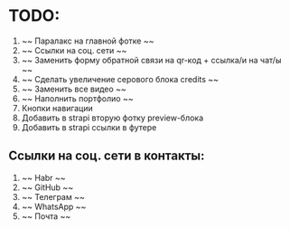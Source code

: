# TODO:
1. ~~ Паралакс на главной фотке ~~
2. ~~ Ссылки на соц. сети ~~
3. ~~ Заменить форму обратной связи на qr-код + ссылка/и на чат/ы ~~
4. ~~ Сделать увеличение серового блока credits ~~
5. ~~ Заменить все видео ~~
6. ~~ Наполнить портфолио ~~
7. Кнопки навигации
8. Добавить в strapi вторую фотку preview-блока
9. Добавить в strapi ссылки в футере


## Ссылки на соц. сети в контакты:
1. ~~ Habr ~~
2. ~~ GitHub ~~
3. ~~ Телеграм ~~
4. ~~ WhatsApp ~~
5. ~~ Почта ~~